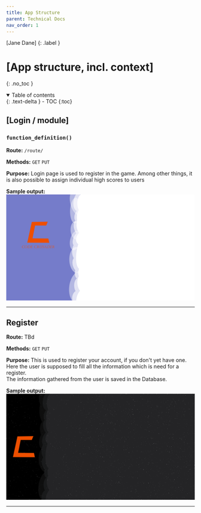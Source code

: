 ```yaml
---
title: App Structure
parent: Technical Docs
nav_order: 1
---
```


[Jane Dane]
{: .label }

# [App structure, incl. context]
{: .no_toc }

<details open markdown="block">
  <summary>
    Table of contents
  </summary>
  {: .text-delta } 
- TOC
{:toc}
</details>

## [Login / module]

### `function_definition()`

**Route:** `/route/`

**Methods:** `GET` `PUT` 

**Purpose:** Login page is used to register in the game. Among other things, it is also possible to assign individual high scores to users


**Sample output:**
![Alt text](../assets/images/web-design.png)

---

## Register 

**Route:** TBd

**Methods:** `GET` `PUT`

**Purpose:** This is used to register your account, if you don't yet have one. Here the user is supposed to fill all the information which is need for a register. <br>
             The information gathered from the user is saved in the Database.


**Sample output:**
![Alt text](../assets/images/register-page.png)

---
